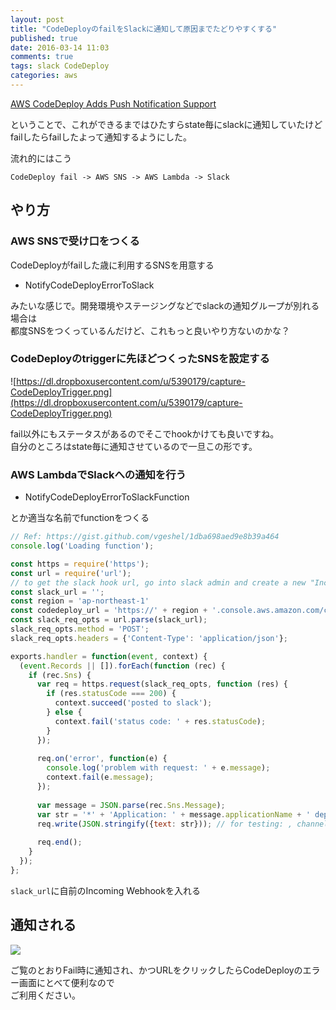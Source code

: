 ```yaml
---
layout: post
title: "CodeDeployのfailをSlackに通知して原因までたどりやすくする"
published: true
date: 2016-03-14 11:03
comments: true
tags: slack CodeDeploy
categories: aws
---
```


[AWS CodeDeploy Adds Push Notification Support](https://aws.amazon.com/jp/about-aws/whats-new/2016/02/aws-codedeploy-adds-push-notification-support/)  
  
ということで、これができるまではひたすらstate毎にslackに通知していたけど  
failしたらfailしたよって通知するようにした。  
  
流れ的にはこう

```
CodeDeploy fail -> AWS SNS -> AWS Lambda -> Slack
```

## やり方

### AWS SNSで受け口をつくる

CodeDeployがfailした歳に利用するSNSを用意する

- NotifyCodeDeployErrorToSlack

みたいな感じで。開発環境やステージングなどでslackの通知グループが別れる場合は  
都度SNSをつくっているんだけど、これもっと良いやり方ないのかな？

### CodeDeployのtriggerに先ほどつくったSNSを設定する

![https://dl.dropboxusercontent.com/u/5390179/capture-CodeDeployTrigger.png](https://dl.dropboxusercontent.com/u/5390179/capture-CodeDeployTrigger.png)

fail以外にもステータスがあるのでそこでhookかけても良いですね。  
自分のところはstate毎に通知させているので一旦この形です。

### AWS LambdaでSlackへの通知を行う

- NotifyCodeDeployErrorToSlackFunction

とか適当な名前でfunctionをつくる

```js
// Ref: https://gist.github.com/vgeshel/1dba698aed9e8b39a464
console.log('Loading function');

const https = require('https');
const url = require('url');
// to get the slack hook url, go into slack admin and create a new "Incoming Webhook" integration
const slack_url = '';
const region = 'ap-northeast-1'
const codedeploy_url = 'https://' + region + '.console.aws.amazon.com/codedeploy/home?region=' + region + '#/deployments/'
const slack_req_opts = url.parse(slack_url);
slack_req_opts.method = 'POST';
slack_req_opts.headers = {'Content-Type': 'application/json'};

exports.handler = function(event, context) {
  (event.Records || []).forEach(function (rec) {
    if (rec.Sns) {
      var req = https.request(slack_req_opts, function (res) {
        if (res.statusCode === 200) {
          context.succeed('posted to slack');
        } else {
          context.fail('status code: ' + res.statusCode);
        }
      });
      
      req.on('error', function(e) {
        console.log('problem with request: ' + e.message);
        context.fail(e.message);
      });
      
      var message = JSON.parse(rec.Sns.Message);
      var str = '*' + 'Application: ' + message.applicationName + ' deploymentGroupName: ' + message.deploymentGroupName + ' deploymentId: ' + message.deploymentId + '*' + ' ' + codedeploy_url + message.deploymentId;
      req.write(JSON.stringify({text: str})); // for testing: , channel: '@vadim'
      
      req.end();
    }
  });
};
```

`slack_url`に自前のIncoming Webhookを入れる

## 通知される

![](https://dl.dropboxusercontent.com/u/5390179/capture-CodeDeployError.png)

ご覧のとおりFail時に通知され、かつURLをクリックしたらCodeDeployのエラー画面にとべて便利なので  
ご利用ください。
